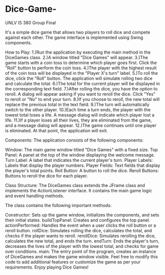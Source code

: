 # Dice-Game-
UNLV IS 380 Group Final

It's a simple dice game that allows two players to roll dice and compete against each other. The game interface is implemented using Swing components.

How to Play:
1.)Run the application by executing the main method in the DiceGames class.
2.)A window titled "Dice Games" will appear.
3.)The game starts with a coin toss to determine which player goes first. Click the "Roll" button to perform the coin toss.
4.)The player with the highest result of the coin toss will be displayed in the "Player X's turn" label.
5.)To roll the dice, click the "Roll" button. The application will simulate rolling two dice and calculate the total.
6.)The total for the current player will be displayed in the corresponding text field.
7.)After rolling the dice, you have the option to reroll. A dialog will appear asking if you want to reroll the dice. Click "Yes" to reroll or "No" to end your turn.
8.)If you choose to reroll, the new total will replace the previous total in the text field.
9.)The turn will automatically switch to the other player.
10.)Each time a turn ends, the player with the lowest total loses a life. A message dialog will indicate which player lost a life.
11.)If a player loses all their lives, they are eliminated from the game, and a message dialog will appear.
12.)The game continues until one player is eliminated. At that point, the application will exit.



Components:
The application consists of the following components:

Window: The main game window titled "Dice Games" with a fixed size.
Top Panel: A panel at the top of the window displaying the welcome message.
Turn Label: A label that indicates the current player's turn.
Player Labels: Labels that display the player numbers.
Player Fields: Text fields that display the player's total points.
Roll Button: A button to roll the dice.
Reroll Buttons: Buttons to reroll the dice for each player.



Class Structure:
The DiceGames class extends the JFrame class and implements the ActionListener interface. It contains the main game logic and event handling methods.

The class contains the following important methods:

Constructor: Sets up the game window, initializes the components, and sets their initial states.
buildTopPanel: Creates and configures the top panel.
actionPerformed: Handles the event when a user clicks the roll button or a reroll button.
rollDice: Simulates rolling the dice, calculates the total, and checks if the player wants to reroll.
rerollDice: Simulates rerolling the dice, calculates the new total, and ends the turn.
endTurn: Ends the player's turn, decreases the lives of the player with the lowest total, and checks for game over conditions.
main: The entry point of the program, creates an instance of DiceGames and makes the game window visible.
Feel free to modify this code to add additional features or customize the game as per your requirements. Enjoy playing Dice Games!
